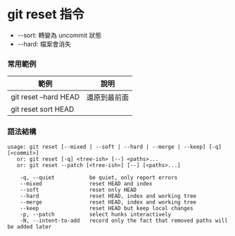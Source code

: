 # git reset 指令

* --sort: 轉變為 uncommit 狀態
* --hard: 檔案會消失

### 常用範例

| 範例                   | 說明     |
|----------------------|--------|
| git reset –hard HEAD | 還原到最前面 |
| git reset sort HEAD  |        |

### 語法結構

```
usage: git reset [--mixed | --soft | --hard | --merge | --keep] [-q] [<commit>]
   or: git reset [-q] <tree-ish> [--] <paths>...
   or: git reset --patch [<tree-ish>] [--] [<paths>...]

    -q, --quiet           be quiet, only report errors
    --mixed               reset HEAD and index
    --soft                reset only HEAD
    --hard                reset HEAD, index and working tree
    --merge               reset HEAD, index and working tree
    --keep                reset HEAD but keep local changes
    -p, --patch           select hunks interactively
    -N, --intent-to-add   record only the fact that removed paths will be added later
```